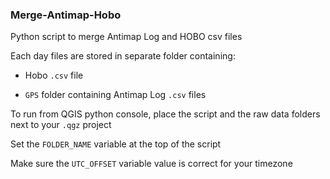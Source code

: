 ### Merge-Antimap-Hobo

Python script to merge Antimap Log and HOBO csv files


Each day files are stored in separate folder containing:

* Hobo ```.csv``` file

* ```GPS``` folder containing Antimap Log ```.csv``` files

To run from QGIS python console, place the script and the raw data folders next to your ```.qgz``` project


Set the ```FOLDER_NAME``` variable at the top of the script

Make sure the ```UTC_OFFSET``` variable value is correct for your timezone
